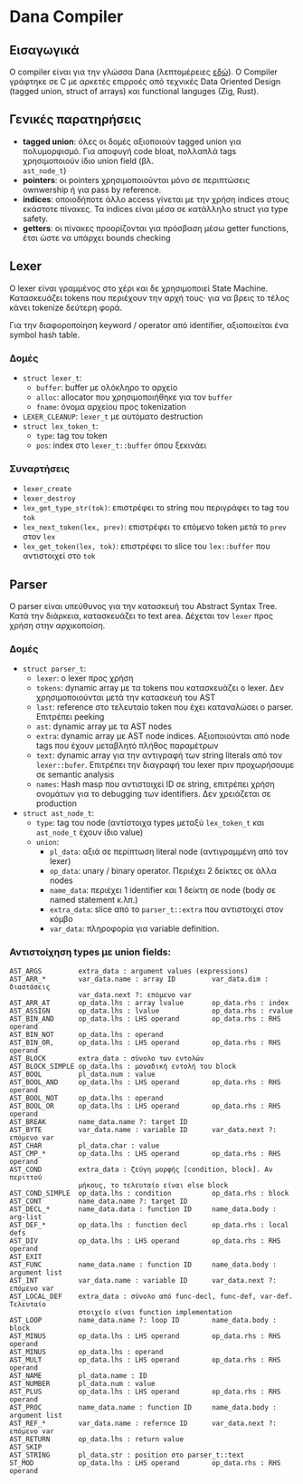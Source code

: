 # Dana Compiler
## Εισαγωγικά

Ο compiler είναι για την γλώσσα Dana (λεπτομέρειες [εδώ](https://courses.softlab.ntua.gr/compilers/2025a/dana2025.pdf)). Ο Compiler γράφτηκε σε
C με αρκετές επιρροές από τεχνικές Data Oriented Design (tagged union, struct of 
arrays) και functional languges (Zig, Rust).

## Γενικές παρατηρήσεις

- **tagged union**: όλες οι δομές αξιοποιούν tagged union για πολυμορφισμό. Για 
  αποφυγή code bloat, πολλαπλά tags χρησιμοποιούν ίδιο union field (βλ.  
  `ast_node_t`)
- **pointers**: οι pointers χρησιμοποιούνται μόνο σε περιπτώσεις ownwership ή 
  για pass by reference.
- **indices**: οποιοδήποτε άλλο access γίνεται με την χρήση indices στους 
  εκάστοτε πίνακες. Τα indices είναι μέσα σε κατάλληλο struct για type safety.
- **getters**: οι πίνακες προορίζονται για πρόσβαση μέσω getter functions, έτσι 
  ώστε να υπάρχει bounds checking

## Lexer

Ο lexer είναι γραμμένος στο χέρι και δε χρησιμοποιεί State Machine. Κατασκευάζει 
tokens που περιέχουν την αρχή τους· για να βρεις το τέλος κάνει tokenize δεύτερη 
φορά.

Για την διαφοροποίηση keyword / operator από identifier, αξιοποιείται ένα symbol 
hash table.

### Δομές

- `struct lexer_t`:
    - `buffer`: buffer με ολόκληρο το αρχείο
    - `alloc`: allocator που χρησιμοποιήθηκε για τον `buffer`
    - `fname`: όνομα αρχείου προς tokenization
- `LEXER_CLEANUP`: `lexer_t` με αυτόματο destruction
-  `struct lex_token_t`:
    - `type`: tag του token
    - `pos`: index στο `lexer_t::buffer` όπου ξεκινάει

### Συναρτήσεις

- `lexer_create`
- `lexer_destroy`
- `lex_get_type_str(tok)`: επιστρέφει το string που περιγράφει το tag του `tok`
- `lex_next_token(lex, prev)`: επιστρέφει το επόμενο token μετά το `prev` στον 
  `lex`
- `lex_get_token(lex, tok)`: επιστρέφει το slice του `lex::buffer` που 
  αντιστοιχεί στο `tok`

## Parser

Ο parser είναι υπεύθυνος για την κατασκευή του Abstract Syntax Tree. Κατά την 
διάρκεια, κατασκευάζει το text area. Δέχεται τον `lexer` προς χρήση στην 
αρχικοποίση.

### Δομές

- `struct parser_t`:
    - `lexer`: ο lexer προς χρήση
    - `tokens`: dynamic array με τα tokens που κατασκευάζει ο lexer. Δεν 
      χρησιμοποιούνται μετά την κατασκευή του AST
    - `last`: reference στο τελευταίο token που έχει καταναλώσει ο parser. 
      Επιτρέπει peeking
    - `ast`: dynamic array με τα AST nodes
    - `extra`: dynamic array με AST node indices. Αξιοποιούνται από node tags 
      που έχουν μεταβλητό πλήθος παραμέτρων
    - `text`: dynamic array για την αντιγραφή των string literals από τον 
      `lexer::bufer`. Επιτρέπει την διαγραφή του lexer πριν προχωρήσουμε σε 
      semantic analysis
    - `names`: Hash masp που αντιστοιχεί ID σε string, επιτρέπει χρήση ονομάτων 
      για το debugging των identifiers. Δεν χρειάζεται σε production
- `struct ast_node_t`:
    - `type`: tag του node (αντίστοιχα types μεταξύ `lex_token_t` και 
      `ast_node_t` έχουν ίδιο value)
    - `union`:
        - `pl_data`: αξιά σε περίπτωση literal node (αντιγραμμένη από τον lexer)
        - `op_data`: unary / binary operator. Περιέχει 2 δείκτες σε άλλα nodes
        - `name_data`: περιέχει 1 identifier και 1 δείκτη σε node (body σε named 
          statement κ.λπ.)
        - `extra_data`: slice από το `parser_t::extra` που αντιστοιχεί στον 
          κόμβο
        - `var_data`: πληροφορία για variable definition.

### Αντιστοίχηση types με union fields:
```
AST_ARGS         extra_data : argument values (expressions)
AST_ARR_*        var_data.name : array ID         var_data.dim : διαστάσεις
                 var_data.next ?: επόμενο var
AST_ARR_AT       op_data.lhs : array lvalue       op_data.rhs : index
AST_ASSIGN       op_data.lhs : lvalue             op_data.rhs : rvalue
AST_BIN_AND      op_data.lhs : LHS operand        op_data.rhs : RHS operand
AST_BIN_NOT      op_data.lhs : operand
AST_BIN_OR,      op_data.lhs : LHS operand        op_data.rhs : RHS operand
AST_BLOCK        extra_data : σύνολο των εντολών
AST_BLOCK_SIMPLE op_data.lhs : μοναδική εντολή του block
AST_BOOL         pl_data.num : value
AST_BOOL_AND     op_data.lhs : LHS operand        op_data.rhs : RHS operand
AST_BOOL_NOT     op_data.lhs : operand
AST_BOOL_OR      op_data.lhs : LHS operand        op_data.rhs : RHS operand
AST_BREAK        name_data.name ?: target ID
AST_BYTE         var_data.name : variable ID      var_data.next ?: επόμενο var
AST_CHAR         pl_data.char : value
AST_CMP_*        op_data.lhs : LHS operand        op_data.rhs : RHS operand
AST_COND         extra_data : ζεύγη μορφής [condition, block]. Αν περιττού
                 μήκους, το τελευταίο είναι else block
AST_COND_SIMPLE  op_data.lhs : condition          op_data.rhs : block
AST_CONT         name_data.name ?: target ID
AST_DECL_*       name_data.data : function ID     name_data.body : arg-list
AST_DEF_*        op_data.lhs : function decl      op_data.rhs : local defs
AST_DIV          op_data.lhs : LHS operand        op_data.rhs : RHS operand
AST_EXIT
AST_FUNC         name_data.name : function ID     name_data.body : argument list
AST_INT          var_data.name : variable ID      var_data.next ?: επόμενο var
AST_LOCAL_DEF    extra_data : σύνολο από func-decl, func-def, var-def. Τελευταίο
                 στοιχείο είναι function implementation
AST_LOOP         name_data.name ?: loop ID        name_data.body : block
AST_MINUS        op_data.lhs : LHS operand        op_data.rhs : RHS operand
AST_MINUS        op_data.lhs : operand
AST_MULT         op_data.lhs : LHS operand        op_data.rhs : RHS operand
AST_NAME         pl_data.name : ID
AST_NUMBER       pl_data.num : value
AST_PLUS         op_data.lhs : LHS operand        op_data.rhs : RHS operand
AST_PROC         name_data.name : function ID     name_data.body : argument list
AST_REF_*        var_data.name : refernce ID      var_data.next ?: επόμενο var
AST_RETURN       op_data.lhs : return value
AST_SKIP
AST_STRING       pl_data.str : position στο parser_t::text
ST_MOD           op_data.lhs : LHS operand        op_data.rhs : RHS operand

```
